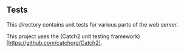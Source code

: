 ## Tests

This directory contains unit tests for various parts of the web server.

This project uses the (Catch2 unit testing framework)[https://github.com/catchorg/Catch2].

